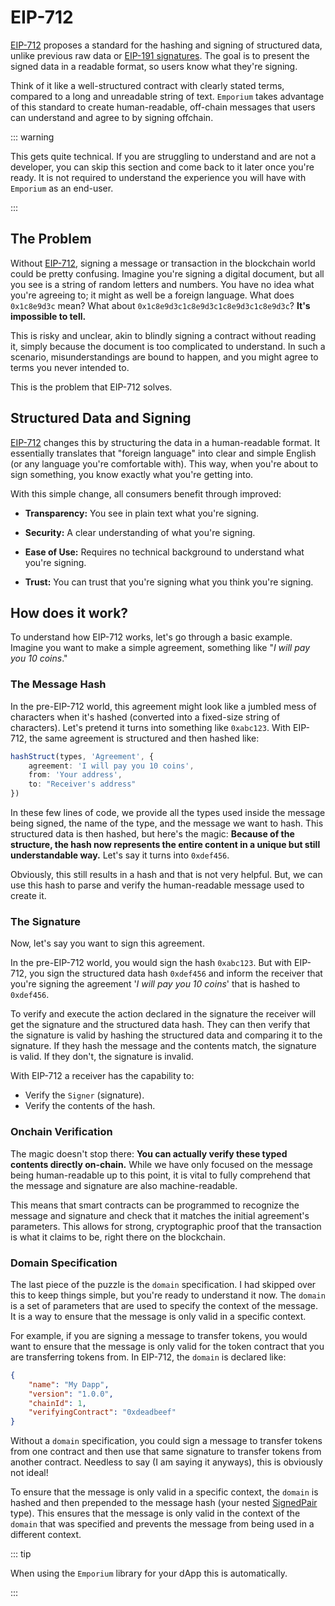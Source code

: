 # EIP-712

[EIP-712](https://eips.ethereum.org/EIPS/eip-712) proposes a standard for the hashing and signing of structured data, unlike previous raw data or [EIP-191 signatures](https://eips.ethereum.org/EIPS/eip-191). The goal is to present the signed data in a readable format, so users know what they're signing.

Think of it like a well-structured contract with clearly stated terms, compared to a long and unreadable string of text. `Emporium` takes advantage of this standard to create human-readable, off-chain messages that users can understand and agree to by signing offchain.

::: warning

This gets quite technical. If you are struggling to understand and are not a developer, you can skip this section and come back to it later once you're ready. It is not required to understand the experience you will have with `Emporium` as an end-user.

:::

## The Problem

Without [EIP-712](/decoders/eip-712), signing a message or transaction in the blockchain world could be pretty confusing. Imagine you're signing a digital document, but all you see is a string of random letters and numbers. You have no idea what you're agreeing to; it might as well be a foreign language. What does `0x1c8e9d3c` mean? What about `0x1c8e9d3c1c8e9d3c1c8e9d3c1c8e9d3c`? **It's impossible to tell.**

This is risky and unclear, akin to blindly signing a contract without reading it, simply because the document is too complicated to understand. In such a scenario, misunderstandings are bound to happen, and you might agree to terms you never intended to.

This is the problem that EIP-712 solves.

## Structured Data and Signing

[EIP-712](/decoders/eip-712) changes this by structuring the data in a human-readable format. It essentially translates that "foreign language" into clear and simple English (or any language you're comfortable with). This way, when you're about to sign something, you know exactly what you're getting into.

With this simple change, all consumers benefit through improved:

-   **Transparency:** You see in plain text what you're signing.

-   **Security:** A clear understanding of what you're signing.

-   **Ease of Use:** Requires no technical background to understand what you're signing.

-   **Trust:** You can trust that you're signing what you think you're signing.

## How does it work?

To understand how EIP-712 works, let's go through a basic example. Imagine you want to make a simple agreement, something like "_I will pay you 10 coins_."

### The Message Hash

In the pre-EIP-712 world, this agreement might look like a jumbled mess of characters when it's hashed (converted into a fixed-size string of characters). Let's pretend it turns into something like `0xabc123`. With EIP-712, the same agreement is structured and then hashed like:

```typescript
hashStruct(types, 'Agreement', {
	agreement: 'I will pay you 10 coins',
	from: 'Your address',
	to: "Receiver's address"
})
```

In these few lines of code, we provide all the types used inside the message being signed, the name of the type, and the message we want to hash. This structured data is then hashed, but here's the magic: **Because of the structure, the hash now represents the entire content in a unique but still understandable way.** Let's say it turns into `0xdef456`.

Obviously, this still results in a hash and that is not very helpful. But, we can use this hash to parse and verify the human-readable message used to create it.

### The Signature

Now, let's say you want to sign this agreement.

In the pre-EIP-712 world, you would sign the hash `0xabc123`. But with EIP-712, you sign the structured data hash `0xdef456` and inform the receiver that you're signing the agreement '_I will pay you 10 coins_' that is hashed to `0xdef456`.

To verify and execute the action declared in the signature the receiver will get the signature and the structured data hash. They can then verify that the signature is valid by hashing the structured data and comparing it to the signature. If they hash the message and the contents match, the signature is valid. If they don't, the signature is invalid.

With EIP-712 a receiver has the capability to:

-   Verify the `Signer` (signature).
-   Verify the contents of the hash.

### Onchain Verification

The magic doesn't stop there: **You can actually verify these typed contents directly on-chain.** While we have only focused on the message being human-readable up to this point, it is vital to fully comprehend that the message and signature are also machine-readable.

This means that smart contracts can be programmed to recognize the message and signature and check that it matches the initial agreement's parameters. This allows for strong, cryptographic proof that the transaction is what it claims to be, right there on the blockchain.

### Domain Specification

The last piece of the puzzle is the `domain` specification. I had skipped over this to keep things simple, but you're ready to understand it now. The `domain` is a set of parameters that are used to specify the context of the message. It is a way to ensure that the message is only valid in a specific context.

For example, if you are signing a message to transfer tokens, you would want to ensure that the message is only valid for the token contract that you are transferring tokens from. In EIP-712, the `domain` is declared like:

```json
{
	"name": "My Dapp",
	"version": "1.0.0",
	"chainId": 1,
	"verifyingContract": "0xdeadbeef"
}
```

Without a `domain` specification, you could sign a message to transfer tokens from one contract and then use that same signature to transfer tokens from another contract. Needless to say (I am saying it anyways), this is obviously not ideal!

To ensure that the message is only valid in a specific context, the `domain` is hashed and then prepended to the message hash (your nested [SignedPair](/decoders/eip-712/signed-pairs) type). This ensures that the message is only valid in the context of the `domain` that was specified and prevents the message from being used in a different context.

::: tip

When using the `Emporium` library for your dApp this is automatically.

:::
